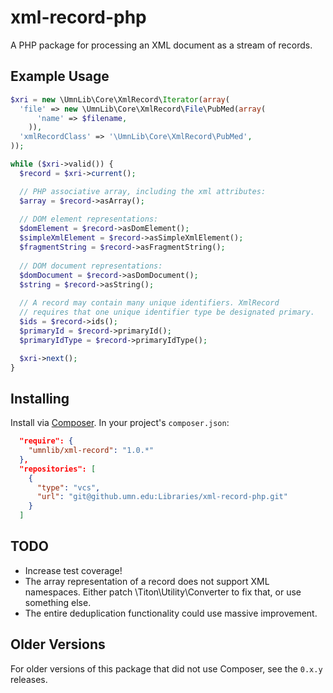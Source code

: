 # xml-record-php

A PHP package for processing an XML document as a stream of records.

## Example Usage

```php
$xri = new \UmnLib\Core\XmlRecord\Iterator(array(
  'file' => new \UmnLib\Core\XmlRecord\File\PubMed(array(
      'name' => $filename,
    )),
  'xmlRecordClass' => '\UmnLib\Core\XmlRecord\PubMed',
));

while ($xri->valid()) {
  $record = $xri->current();

  // PHP associative array, including the xml attributes:
  $array = $record->asArray();
 
  // DOM element representations:
  $domElement = $record->asDomElement();
  $simpleXmlElement = $record->asSimpleXmlElement();
  $fragmentString = $record->asFragmentString();
 
  // DOM document representations:
  $domDocument = $record->asDomDocument();
  $string = $record->asString();
 
  // A record may contain many unique identifiers. XmlRecord
  // requires that one unique identifier type be designated primary.
  $ids = $record->ids();
  $primaryId = $record->primaryId();
  $primaryIdType = $record->primaryIdType();

  $xri->next();
}
```

## Installing

Install via [Composer](http://getcomposer.org). In your project's `composer.json`:

```json
  "require": {
    "umnlib/xml-record": "1.0.*"
  },
  "repositories": [
    {
      "type": "vcs",
      "url": "git@github.umn.edu:Libraries/xml-record-php.git"
    }
  ]
```

## TODO

* Increase test coverage!
* The array representation of a record does not support XML namespaces. Either patch \Titon\Utility\Converter to fix that, or use something else.
* The entire deduplication functionality could use massive improvement.

## Older Versions

For older versions of this package that did not use Composer, see the `0.x.y` releases.

